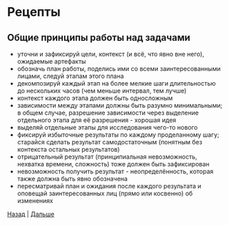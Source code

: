 # Рецепты

## Общие принципы работы над задачами

- уточни и зафиксируй цели, контекст (и всё, что явно вне него), ожидаемые артефакты
- обозначь план работы, поделись ими со всеми заинтересованными лицами, следуй этапам этого плана
- декомпозируй каждый этап на более мелкие шаги длительностью до нескольких часов (чем меньше интервал, тем лучше)
- контекст каждого этапа должен быть односложным
- зависимости между этапами должны быть разумно минимальными; в общем случае, разрешение зависимости через выделение отдельного этапа для её разрешения - хорошая идея
- выделяй отдельные этапы для исследования чего-то нового
- фиксируй избыточные результаты по каждому проделанному шагу; старайся сделать результат самодостаточным (понятным без контекста остальных результатов)
- отрицательный результат (принципиальная невозможность, нехватка времени, сложность) тоже должен быть зафиксирован
- невозможность получить результат - неопределённость, которая также должна быть явно обозначена
- пересматривай план и ожидания после каждого результата и оповещай заинтересованных лиц (прямо или косвенно) об изменениях

[Назад](../007-decomposition/README.md) | [Дальше](../998-the-end/README.md)
